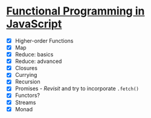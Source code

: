 # [Functional Programming in JavaScript](https://www.youtube.com/playlist?list=PL0zVEGEvSaeEd9hlmCXrk5yUyqUag-n84)

- [x] Higher-order Functions
- [x] Map
- [x] Reduce: basics
- [x] Reduce: advanced
- [x] Closures
- [x] Currying
- [x] Recursion
- [x] Promises - _Revisit_ and try to incorporate `.fetch()`
- [x] Functors?
- [x] Streams
- [x] Monad
